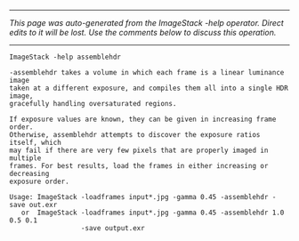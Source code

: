 
---

_This page was auto-generated from the ImageStack -help operator. Direct edits to it will be lost. Use the comments below to discuss this operation._

---

```
ImageStack -help assemblehdr

-assemblehdr takes a volume in which each frame is a linear luminance image
taken at a different exposure, and compiles them all into a single HDR image,
gracefully handling oversaturated regions.

If exposure values are known, they can be given in increasing frame order.
Otherwise, assemblehdr attempts to discover the exposure ratios itself, which
may fail if there are very few pixels that are properly imaged in multiple
frames. For best results, load the frames in either increasing or decreasing
exposure order.

Usage: ImageStack -loadframes input*.jpg -gamma 0.45 -assemblehdr -save out.exr
   or  ImageStack -loadframes input*.jpg -gamma 0.45 -assemblehdr 1.0 0.5 0.1
                  -save output.exr

```